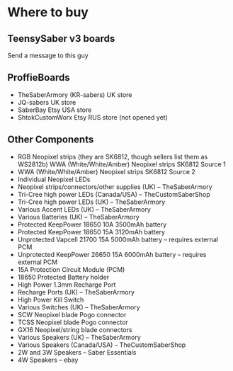 # Where to buy

## TeensySaber v3 boards
Send a message to this guy

## ProffieBoards
- TheSaberArmory (KR-sabers) UK store
- JQ-sabers UK store
- SaberBay Etsy USA store
- ShtokCustomWorx Etsy RUS store (not opened yet)

## Other Components
- RGB Neopixel strips (they are SK6812, though sellers list them as WS2812b) WWA (White/White/Amber) Neopixel strips SK6812 Source 1
- WWA (White/White/Amber) Neopixel strips SK6812 Source 2
- Individual Neopixel LEDs
- Neopixel strips/connectors/other supplies (UK) – TheSaberArmory
- Tri-Cree high power LEDs (Canada/USA) – TheCustomSaberShop
- Tri-Cree high power LEDs (UK) – TheSaberArmory
- Various Accent LEDs (UK) – TheSaberArmory
- Various Batteries (UK) – TheSaberArmory
- Protected KeepPower 18650 10A 3500mAh battery
- Protected KeepPower 18650 15A 3120mAh battery
- Unprotected Vapcell 21700 15A 5000mAh battery – requires external PCM 
- Unprotected KeepPower 26650 15A 6000mAh battery – requires external PCM 
- 15A Protection Circuit Module (PCM)
- 18650 Protected Battery holder
- High Power 1.3mm Recharge Port
- Recharge Ports (UK) – TheSaberArmory
- High Power Kill Switch
- Various Switches (UK) – TheSaberArmory
- SCW Neopixel blade Pogo connector
- TCSS Neopixel blade Pogo connector
- GX16 Neopixel/string blade connectors
- Various Speakers (UK) – TheSaberArmory
- Various Speakers (Canada/USA) – TheCustomSaberShop
- 2W and 3W Speakers – Saber Essentials
- 4W Speakers – ebay